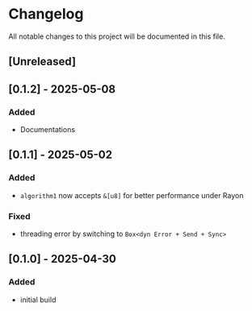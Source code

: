 # Changelog

All notable changes to this project will be documented in this file.

## [Unreleased]

## [0.1.2] - 2025-05-08

### Added

- Documentations

## [0.1.1] - 2025-05-02

### Added

- `algorithm1` now accepts `&[u8]` for better performance under Rayon

### Fixed

- threading error by switching to `Box<dyn Error + Send + Sync>`

## [0.1.0] - 2025-04-30

### Added

- initial build
